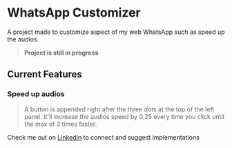 WhatsApp Customizer
===================

A project made to customize aspect of my web WhatsApp such as speed up the audios.

> **Project is still in progress**

Current Features
----------------

### Speed up audios

> A button is appended right after the three dots at the top of the left panel.
> It'll increase the audios speed by 0.25 every time you click until the max of 3 times faster.




Check me out on [LinkedIn](http://linkedin.com/samueldenani "Samuel Denani - LinkedIn") to connect and suggest implementations
